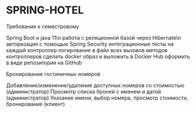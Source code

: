 # SPRING-HOTEL
Требования к семестровому

Spring Boot и java 11\n
работа с реляционной базой через Hibernate\n
авторизация с помощью Spring Security
интеграционные тесты на каждый контроллер
логирование в файл всех вызовов методов контроллеров
сделать docker образ и выложить в Docker Hub
оформить в виде репозитория на GitHub

Бронирование гостиничных номеров

Добавление/изменение/удаление доступных номеров со стоимостью (администратор)
Просмотр списка броней с именем и датой (администратор)
Указание имени, выбор номера, просмотр стоимости, бронирование (клиент)
